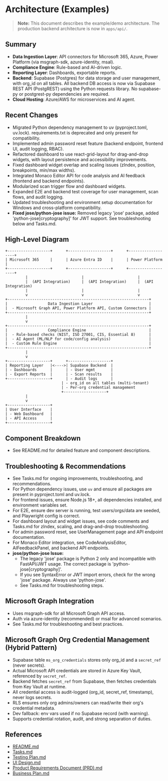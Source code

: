 # Architecture (Examples)

> **Note:** This document describes the example/demo architecture. The production backend architecture is now in `apps/api/`.

## Summary

- **Data Ingestion Layer**: API connectors for Microsoft 365, Azure, Power Platform (via msgraph-sdk, azure-identity, msal).
- **Compliance Engine**: Rule-based and AI-driven logic.
- **Reporting Layer**: Dashboards, exportable reports.
- **Backend**: Supabase (Postgres) for data storage and user management, with org_id on all tables. All backend DB access is now via Supabase REST API (PostgREST) using the Python requests library. No supabase-py or postgrest-py dependencies are required.
- **Cloud Hosting**: Azure/AWS for microservices and AI agent.

## Recent Changes

- Migrated Python dependency management to uv (pyproject.toml, uv.lock). requirements.txt is deprecated and only present for compatibility.
- Implemented admin password reset feature (backend endpoint, frontend UI, audit logging, RBAC).
- Refactored dashboard to use react-grid-layout for drag-and-drop widgets, with layout persistence and accessibility improvements.
- Fixed dashboard widget overlap and scaling issues (zIndex, position, breakpoints, min/max widths).
- Integrated Monaco Editor API for code analysis and AI feedback (frontend and backend endpoints).
- Modularized scan trigger flow and dashboard widgets.
- Expanded E2E and backend test coverage for user management, scan flows, and audit logging.
- Updated troubleshooting and environment setup documentation for Windows and cross-platform compatibility.
- **Fixed jose/python-jose issue:** Removed legacy 'jose' package, added 'python-jose[cryptography]' for JWT support. See troubleshooting below and Tasks.md.

## High-Level Diagram

```
+-------------------+      +-------------------+      +-------------------+
| Microsoft 365     |      | Azure Entra ID    |      | Power Platform    |
+-------------------+      +-------------------+      +-------------------+
         |                        |                        |
         |  (API Integration)     |  (API Integration)     |  (API Integration)
         |                        |                        |
         v                        v                        v
+---------------------------------------------------------------+
|                  Data Ingestion Layer                         |
|  - Microsoft Graph API, Power Platform API, Custom Connectors |
+---------------------------------------------------------------+
         |
         v
+---------------------------------------------------------------+
|                  Compliance Engine                            |
|  - Rule-based checks (NIST, ISO 27001, CIS, Essential 8)      |
|  - AI Agent (ML/NLP for code/config analysis)                 |
|  - Custom Rule Engine                                         |
+---------------------------------------------------------------+
         |
         v
+-------------------+      +-------------------+
| Reporting Layer   |<---->| Supabase Backend  |
| - Dashboards      |      | - User mgmt       |
| - Export Reports  |      | - Scan results    |
+-------------------+      | - Audit logs      |
                         | - org_id on all tables (multi-tenant)
                         | - Per-org credential management
                         +-------------------+
         |
         v
+-------------------+
| User Interface    |
| - Web Dashboard   |
| - API Access      |
+-------------------+
```

## Component Breakdown

- See README.md for detailed feature and component descriptions.

## Troubleshooting & Recommendations

- See Tasks.md for ongoing improvements, troubleshooting, and recommendations.
- For Python dependency issues, use `uv` and ensure all packages are present in pyproject.toml and uv.lock.
- For frontend issues, ensure Node.js 18+, all dependencies installed, and environment variables set.
- For E2E, ensure dev server is running, test users/orgs/data are seeded, and Playwright config is correct.
- For dashboard layout and widget issues, see code comments and Tasks.md for zIndex, scaling, and drag-and-drop troubleshooting.
- For admin password reset, see UserManagement page and API endpoint documentation.
- For Monaco Editor integration, see CodeAnalysisEditor, AIFeedbackPanel, and backend API endpoints.
- **jose/python-jose Issue:**
  - The legacy 'jose' package is Python 2 only and incompatible with FastAPI/JWT usage. The correct package is 'python-jose[cryptography]'.
  - If you see SyntaxError or JWT import errors, check for the wrong 'jose' package. Always use 'python-jose'.
  - See Tasks.md for troubleshooting steps.

## Microsoft Graph Integration

- Uses msgraph-sdk for all Microsoft Graph API access.
- Auth via azure-identity (recommended) or msal for advanced scenarios.
- See Tasks.md for troubleshooting and best practices.

## Microsoft Graph Org Credential Management (Hybrid Pattern)

- Supabase table `ms_org_credentials` stores only org_id and a `secret_ref` (never secrets).
- Actual Microsoft API credentials are stored in Azure Key Vault, referenced by `secret_ref`.
- Backend fetches `secret_ref` from Supabase, then fetches credentials from Key Vault at runtime.
- All credential access is audit-logged (org_id, secret_ref, timestamp), never logs secrets.
- RLS ensures only org admins/owners can read/write their org's credential metadata.
- Dev fallback: env vars used if no Supabase record (with warning).
- Supports credential rotation, audit, and strong separation of duties.

## References

- [README.md](./README.md)
- [Tasks.md](./Tasks.md)
- [Testing Plan.md](./Testing%20Plan.md)
- [UI Design.md](./UI%20Design.md)
- [Product Requirements Document (PRD).md](<./Product%20Requirements%20Document%20(PRD).md>)
- [Business Plan.md](./Business%20Plan.md)
